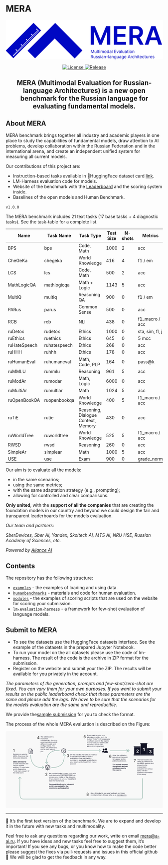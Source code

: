 # MERA

<p align="center">
  <picture>
    <img alt="MERA" src="docs/mera-logo.svg" style="max-width: 100%;">
  </picture>
</p>

<p align="center">
    <a href="https://opensource.org/licenses/MIT">
    <img alt="License" src="https://img.shields.io/badge/License-MIT-yellow.svg">
    </a>
    <a href="https://github.com/ai-forever/MERA/releases">
    <img alt="Release" src="https://img.shields.io/badge/release-v1.0.0-blue">
    </a>

</p>

<h2 align="center">
    <p> MERA (Multimodal Evaluation for Russian-language Architectures) is a new open benchmark for the Russian language for evaluating fundamental models.
</p>
</h2>


## About MERA

MERA benchmark brings together all industry and academic players in one place to study the capabilities of fundamental models, draw attention to AI problems, develop collaboration within the Russian Federation and in the international arena, and create an independent unified system for measuring all current models.

Our contributions of this project are:

- Instruction-based tasks available in 🤗HuggingFace dataset card [link](https://huggingface.co/datasets/ai-forever/MERA).
- LM-Harness evaluation code for models.
- Website of the benchmark with the [Leaderboard](https://mera.a-ai.ru/) and the scoring system inside.
- Baselines of the open models and Human Benchmark.

`v1.0.0`

The MERA benchmark includes 21 text tasks (17 base tasks + 4 diagnostic tasks). See the task-table for a complete list.
        
| Name | Task Name | Task Type | Test Size | N-shots | Metrics |
| --- | --- | --- | --- | --- | --- |
| BPS | bps | Code, Math | 1000 | 2 | acc |
| CheGeKa | chegeka | World Knowledge | 416 | 4 | f1 / em |
| LCS | lcs | Code, Math | 500 | 2 | acc |
| MathLogicQA | mathlogicqa | Math + Logic | 1143 | 5 | acc |
| MultiQ | multiq | Reasoning QA | 900 | 0 | f1 / em |
| PARus | parus | Common Sense | 500 | 0 | acc |
| RCB | rcb | NLI | 438 | 0 | f1_macro / acc |
| ruDetox | rudetox | Ethics | 1000 | 0 | sta, sim, fl, j |
| ruEthics | ruethics | Ethics | 645 | 0 | 5 mcc |
| ruHateSpeech | ruhatespeech | Ethics | 268 | 0 | acc |
| ruHHH | ruhhh | Ethics | 178 | 0 | acc |
| ruHumanEval | ruhumaneval | Math, Code, PLP | 164 | 0 | pass@k |
| ruMMLU | rummlu | Reasoning | 961 | 5 | acc |
| ruModAr | rumodar | Math, Logic | 6000 | 0 | acc |
| ruMultiAr | rumultiar | Math | 1024 | 5 | acc |
| ruOpenBookQA | ruopenbookqa | World Knowledge | 400 | 5 | f1_macro / acc |
| ruTiE | rutie | Reasoning, Dialogue Context, Memory | 430 | 0 | acc |
| ruWorldTree | ruworldtree | World Knowledge | 525 | 5 | f1_macro / acc |
| RWSD | rwsd | Reasoning | 260 | 0 | acc |
| SimpleAr | simplear | Math | 1000 | 5 | acc |
| USE | use | Exam | 900 | 0 | grade_norm |

Our aim is to evaluate all the models:

- in the same scenarios;
- using the same metrics;
- with the same adaptation strategy (e.g., prompting); 
- allowing for controlled and clear comparisons.

**Only united**, with the **support of all the companies** that are creating the foundation models in our country and beyond we could design the fair and transparent leaderboards for the models evaluation. 

*Our team and partners:* 

*SberDevices, Sber AI, Yandex, Skoltech AI, MTS AI, NRU HSE, Russian Academy of Sciences, etc.*

*Powered by [Aliance AI](https://a-ai.ru/)*

## Contents

The repository has the following structure:

- [`examples`](examples/instruction.ipynb) - the examples of loading and using data.
- [`humanbenchmarks`](humanbenchmarks/README.md) - materials and code for human evaluation.
- [`modules`](modules/scoring/README.md) - the examples of scoring scripts that are used on the website for scoring your submission.
- [`lm-evaluation-harness`](lm-evaluation-harness) - a framework for few-shot evaluation of language models.
    

## Submit to MERA

- To see the datasets use the HuggingFace datasets interface. See the example of the datasets in the prepared Jupyter Notebook.
- To run your model on the all datasets please use the code of lm-harness. The result of the code is the archive in ZIP format for the submission.
- Register on the website and submit your the ZIP. The results will be available for you privately in the account.

*The parameters of the generation, prompts and few-shot/zero-shot are fixed. You can vary them for your own purposes. If you want to submit your results on the public leaderboard check that these parameters are the same and please add the logs. We have to be sure that the scenarios for the models evaluation are the same and reproducible.*

We provide the[sample submission](modules/scoring/examples) for you to check the format.

The process of the whole MERA evaluation is described on the Figure:

![evaluation setup](docs/mera.png)

------------------------------------

📌 It’s the first text version of the benchmark. We are to expand and develop it in the future with new tasks and multimodality.

Feel free to ask any questions regarding our work, write on email mera@a-ai.ru. If you have ideas and new tasks feel free to suggest them, it’s important! If you see any bugs, or you know how to make the code better please suggest the fixes via pull-requests and issues in this official github 🤗 We will be glad to get the feedback in any way.
